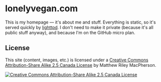 # lonelyvegan.com

This is my homepage — it's about me and stuff. Everything is static, so it's served quickly by [lighttpd](http://www.lighttpd.net/). I don't need to make it private (because it's all public stuff anyway), and because I'm on the GitHub micro plan.

## License

This site (content, images, etc.) is licensed under a [Creative Commons Attribution-Share Alike 2.5 Canada License](http://creativecommons.org/licenses/by-sa/2.5/ca/) by Matthew Riley MacPherson.

[![Creative Commons Attribution-Share Alike 2.5 Canada License](http://i.creativecommons.org/l/by-sa/2.5/ca/88x31.png "Creative Commons License")](http://creativecommons.org/licenses/by-sa/2.5/ca/)